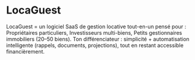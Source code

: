 # LocaGuest
LocaGuest = un logiciel SaaS de gestion locative tout-en-un pensé pour :  Propriétaires particuliers, Investisseurs multi-biens, Petits gestionnaires immobiliers (20–50 biens).  Ton différenciateur : simplicité + automatisation intelligente (rappels, documents, projections), tout en restant accessible financièrement.

